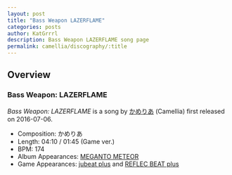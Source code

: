 ```yaml
---
layout: post
title: "Bass Weapon LAZERFLAME"
categories: posts
author: KatGrrrl
description: Bass Weapon LAZERFLAME song page
permalink: camellia/discography/:title
---
```


## Overview

### Bass Weapon: LAZERFLAME

*Bass Weapon: LAZERFLAME* is a song by [かめりあ](/camellia) (Camellia) first released on 2016-07-06.

* Composition: かめりあ
* Length: 04:10 / 01:45 (Game ver.)
* BPM: 174
* Album Appearances: [MEGANTO METEOR](/camellia/albums/MEGANTO-METEOR)
* Game Appearances: [jubeat plus](https://remywiki.com/CS_jb_plus) and [REFLEC BEAT plus](https://remywiki.com/CS_RB_plus)
